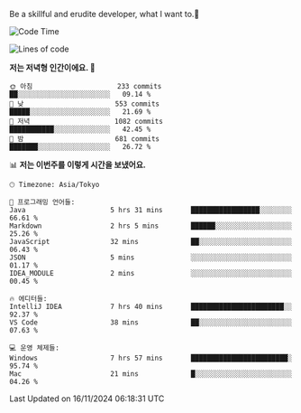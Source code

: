 Be a skillful and erudite developer, what I want to.👶

<!--START_SECTION:waka-->
![Code Time](http://img.shields.io/badge/Code%20Time-1%2C396%20hrs%2039%20mins-blue)

![Lines of code](https://img.shields.io/badge/%EC%A0%80%EB%8A%94%20%EC%97%AC%ED%83%9C%EA%B9%8C%EC%A7%80%20-884.3%20thousand%20%EC%A4%84%EC%9D%98%20%EC%BD%94%EB%93%9C%EB%A5%BC%20%EC%9E%91%EC%84%B1%ED%96%88%EC%96%B4%EC%9A%94.-blue)

**저는 저녁형 인간이에요. 🦉** 

```text
🌞 아침                     233 commits         ██░░░░░░░░░░░░░░░░░░░░░░░   09.14 % 
🌆 낮　                     553 commits         █████░░░░░░░░░░░░░░░░░░░░   21.69 % 
🌃 저녁                     1082 commits        ███████████░░░░░░░░░░░░░░   42.45 % 
🌙 밤　                     681 commits         ███████░░░░░░░░░░░░░░░░░░   26.72 % 
```


📊 **저는 이번주를 이렇게 시간을 보냈어요.** 

```text
🕑︎ Timezone: Asia/Tokyo

💬 프로그래밍 언어들: 
Java                     5 hrs 31 mins       █████████████████░░░░░░░░   66.61 % 
Markdown                 2 hrs 5 mins        ██████░░░░░░░░░░░░░░░░░░░   25.26 % 
JavaScript               32 mins             ██░░░░░░░░░░░░░░░░░░░░░░░   06.43 % 
JSON                     5 mins              ░░░░░░░░░░░░░░░░░░░░░░░░░   01.17 % 
IDEA_MODULE              2 mins              ░░░░░░░░░░░░░░░░░░░░░░░░░   00.45 % 

🔥 에디터들: 
IntelliJ IDEA            7 hrs 40 mins       ███████████████████████░░   92.37 % 
VS Code                  38 mins             ██░░░░░░░░░░░░░░░░░░░░░░░   07.63 % 

💻 운영 체제들: 
Windows                  7 hrs 57 mins       ████████████████████████░   95.74 % 
Mac                      21 mins             █░░░░░░░░░░░░░░░░░░░░░░░░   04.26 % 
```


 Last Updated on 16/11/2024 06:18:31 UTC
<!--END_SECTION:waka-->

